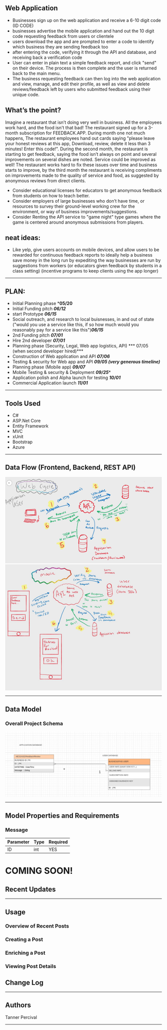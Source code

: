 ## Web Application
- Businesses sign up on the web application and receive a 6-10 digit code (ID CODE)
- businesses advertise the mobile application and hand out the 10 digit code requesting feedback from users or clientele
- users download the app and are prompted to enter a code to identify which business they are sending feedback too
- after entering the code, verifying it through the API and database, and receiving back a verification code
- User can enter in plain text a simple feedback report, and click "send" on their device. The process is then complete and the user is returned back to the main menu.
- The business requesting feedback can then log into the web application and view, manage, and edit their profile, as well as view and delete reviews/feedback left by users who submitted feedback using their unique code.


## What’s the point?
Imagine a restaurant that isn’t doing very well in business. All the employees work hard, and the food isn't that bad! The restaurant signed up for a 3-month subscription for FEEDBACK.APP. During month one not much happens, The restaurant employees hand out cards saying "please leave your honest reviews at this app, Download, review, delete it less than 3 minutes! Enter this code!". During the second month, the restaurant is starting to get feedback, saying the food isn’t always on point and several improvements on several dishes are noted. Service could be improved as well! The restaurant works hard to fix these issues over time and business starts to improve, by the third month the restaurant is receiving compliments on improvements made to the quality of service and food, as suggested by anonymous reviews from direct clients.

- Consider educational licenses for educators to get anonymous feedback from students on how to teach better.
- Consider employers of large businesses who don’t have time, or resources to survey their ground-level working crew for the environment, or way of business improvements/suggestions. 
- Consider Renting the API service to "game night" type games where the game is centered around anonymous submissions from players.

## neat ideas:
- Like yelp, give users accounts on mobile devices, and allow users to be rewarded for continuous feedback reports to ideally help a business save money in the long run by expediting the way businesses are run by suggestions from workers (or educators given feedback by students in a class setting) (incentive programs to keep clients using the app longer)

---------------------------------
## PLAN: 
- Initial Planning phase ***05/20**
- Initial Funding pitch ***06/12***
- start Prototype  ***06/15***
- Social outreach, and research to local buisnesses, in and out of state ("would you use a service like this, if so how much would you reasonably pay for a service like this")***06/15***
- 2nd Funding pitch ***07/01***
- Hire 2nd developer ***07/01***
- Planning phase (Security, Legal, Web app logistics, API) *** 07/05 (when second developer hired)***
- Construction of Web application and API  ***07/06***
- Testing & security for Web app and API  ***09/05 (very generous timeline)***
- Planning phase (Mobile app) ***09/07***
- Mobile  Testing & security & Deployment ***09/25****
- Application polish and Alpha launch for testing ***10/01***
- Commercial Application launch  ***11/01***
---------------------------------

## Tools Used


- C#
- ASP.Net Core
- Entity Framework
- MVC
- xUnit
- Bootstrap
- Azure



---------------------------
## Data Flow (Frontend, Backend, REST API)
![Web flow](web.JPG)
![Mobile flow](mob.JPG)



---------------------------
## Data Model

### Overall Project Schema
![Design](ERD-Feedback.JPG)



---------------------------
## Model Properties and Requirements

### Message

| Parameter | Type | Required |
| --- | --- | --- |
| ID  | int | YES |


# COMING SOON!
## Recent Updates
---------------------------------
## Usage
### Overview of Recent Posts
### Creating a Post
### Enriching a Post
### Viewing Post Details
## Change Log



------------------------------

## Authors
Tanner Percival

------------------------------

